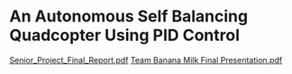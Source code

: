 # An Autonomous Self Balancing Quadcopter Using PID Control

[Senior_Project_Final_Report.pdf](https://github.com/nguyensp/Quadcopter/files/7523268/Senior_Project_Final_Report.pdf)
[Team Banana Milk Final Presentation.pdf](https://github.com/nguyensp/Quadcopter/files/7523271/Team.Banana.Milk.Final.Presentation.pdf)


